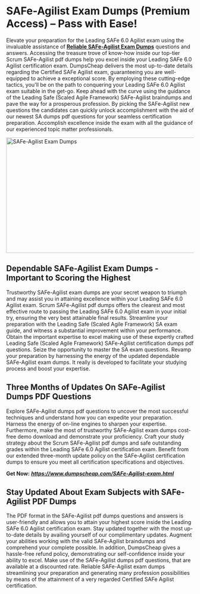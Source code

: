 <h1>SAFe-Agilist Exam Dumps (Premium Access) &ndash; Pass with Ease!</h1>
<p>Elevate your preparation for the Leading SAFe 6.0 Agilist exam using the invaluable assistance of <a href="https://www.dumpscheap.com/SAFe-Agilist-exam.html"><strong>Reliable SAFe-Agilist Exam Dumps</strong></a> questions and answers. Accessing the treasure trove of know-how inside our top-tier Scrum SAFe-Agilist pdf dumps help you excel inside your Leading SAFe 6.0 Agilist certification exam. DumpsCheap delivers the most up-to-date details regarding the Certified SAFe Agilist exam, guaranteeing you are well-equipped to achieve a exceptional score. By employing these cutting-edge tactics, you'll be on the path to conquering your Leading SAFe 6.0 Agilist exam suitable in the get-go. Keep ahead with the curve using the guidance of the Leading Safe (Scaled Agile Framework) SAFe-Agilist braindumps and pave the way for a prosperous profession. By picking the SAFe-Agilist new questions the candidates can quickly unlock accomplishment with the aid of our newest SA dumps pdf questions for your seamless certification preparation. Accomplish excellence inside the exam with all the guidance of our experienced topic matter professionals.</p>
<p><img src="https://i.ibb.co/2gDLbLp/Muzammil-Dumps-Cheap-SAFe-Agilist-1.png" alt="SAFe-Agilist Exam Dumps" width="550" height="309" /></p>
<h2><strong>Dependable SAFe-Agilist Exam Dumps - Important to Scoring the Highest</strong></h2>
<p>Trustworthy SAFe-Agilist exam dumps are your secret weapon to triumph and may assist you in attaining excellence within your Leading SAFe 6.0 Agilist exam. Scrum SAFe-Agilist pdf dumps offers the clearest and most effective route to passing the Leading SAFe 6.0 Agilist exam in your initial try, ensuring the very best attainable final results. Streamline your preparation with the Leading Safe (Scaled Agile Framework) SA exam guide, and witness a substantial improvement within your performance. Obtain the important expertise to excel making use of these expertly crafted Leading Safe (Scaled Agile Framework) SAFe-Agilist certification dumps pdf questions. Seize the opportunity to master the SA exam questions. Revamp your preparation by harnessing the energy of the updated dependable SAFe-Agilist exam dumps. It really is developed to facilitate your studying process and boost your expertise.&nbsp;</p>
<h2><strong>Three Months of Updates On SAFe-Agilist Dumps PDF Questions</strong></h2>
<p>Explore SAFe-Agilist dumps pdf questions to uncover the most successful techniques and understand how you can expedite your preparation. Harness the energy of on-line engines to sharpen your expertise. Furthermore, make the most of trustworthy SAFe-Agilist exam dumps cost-free demo download and demonstrate your proficiency. Craft your study strategy about the Scrum SAFe-Agilist pdf dumps and safe outstanding grades within the Leading SAFe 6.0 Agilist certification exam. Benefit from our extended three-month update policy on the SAFe-Agilist certification dumps to ensure you meet all certification specifications and objectives.</p>
<p><strong>Get Now:</strong>&nbsp;<strong><a href="https://www.dumpscheap.com/SAFe-Agilist-exam.html"><em>https://www.dumpscheap.com/SAFe-Agilist-exam.html</em></a></strong></p>
<h2><strong>Stay Updated About Exam Subjects with SAFe-Agilist PDF Dumps</strong></h2>
<p>The PDF format in the SAFe-Agilist pdf dumps questions and answers is user-friendly and allows you to attain your highest score inside the Leading SAFe 6.0 Agilist certification exam. Stay updated together with the most up-to-date details by availing yourself of our complimentary updates. Augment your abilities working with the valid SAFe-Agilist braindumps and comprehend your complete possible. In addition, DumpsCheap gives a hassle-free refund policy, demonstrating our self-confidence inside your ability to excel. Make use of the SAFe-Agilist dumps pdf questions, that are available at a discounted rate. Reliable SAFe-Agilist exam dumps streamlining your preparation and generating many profession possibilities by means of the attainment of a very regarded Certified SAFe Agilist certification.</p>
